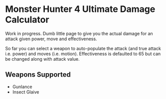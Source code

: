 # Monster Hunter 4 Ultimate Damage Calculator
Work in progress. Dumb little page to give you the actual damage for an attack given power, move and effectiveness.

So far you can select a weapon to auto-populate the attack (and true attack i.e. power) and moves (i.e. motion).
Effectiveness is defaulted to 65 but can be changed along with attack value.

## Weapons Supported
* Gunlance
* Insect Glaive
